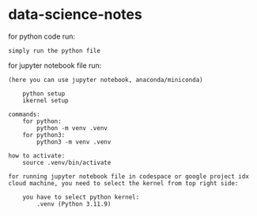 # data-science-notes

for python code run:

    simply run the python file

for jupyter notebook file run:

    (here you can use jupyter notebook, anaconda/miniconda)
        
        python setup
        ikernel setup

    commands:
        for python:
            python -m venv .venv
        for python3:
            python3 -m venv .venv
            
    how to activate:
        source .venv/bin/activate

    for running jupyter notebook file in codespace or google project idx cloud machine, you need to select the kernel from top right side:

        you have to select python kernel:
            .venv (Python 3.11.9)